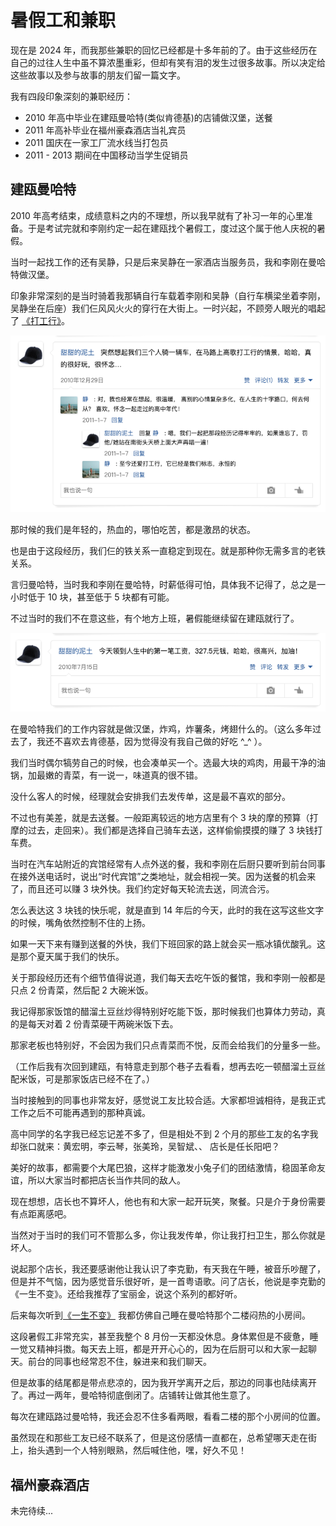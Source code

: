 # 暑假工和兼职

现在是 2024 年，而我那些兼职的回忆已经都是十多年前的了。由于这些经历在自己的过往人生中虽不算浓墨重彩，但却有笑有泪的发生过很多故事。所以决定给这些故事以及参与故事的朋友们留一篇文字。

我有四段印象深刻的兼职经历：

-   2010 年高中毕业在建瓯曼哈特(类似肯德基)的店铺做汉堡，送餐
-   2011 年高补毕业在福州豪森酒店当礼宾员
-   2011 国庆在一家工厂流水线当打包员
-   2011 - 2013 期间在中国移动当学生促销员

## 建瓯曼哈特

2010 年高考结束，成绩意料之内的不理想，所以我早就有了补习一年的心里准备。于是考试完就和李刚约定一起在建瓯找个暑假工，度过这个属于他人庆祝的暑假。

当时一起找工作的还有吴静，只是后来吴静在一家酒店当服务员，我和李刚在曼哈特做汉堡。

印象非常深刻的是当时骑着我那辆自行车载着李刚和吴静（自行车横梁坐着李刚，吴静坐在后座）我们仨风风火火的穿行在大街上。一时兴起，不顾旁人眼光的唱起了 [《打工行》](https://c6.y.qq.com/base/fcgi-bin/u?__=EKpUh)。

![](./assets/1.png)

那时候的我们是年轻的，热血的，哪怕吃苦，都是激昂的状态。

也是由于这段经历，我们仨的铁关系一直稳定到现在。就是那种你无需多言的老铁关系。

言归曼哈特，当时我和李刚在曼哈特，时薪低得可怕，具体我不记得了，总之是一小时低于 10 块，甚至低于 5 块都有可能。

不过当时的我们不在意这些，有个地方上班，暑假能继续留在建瓯就行了。

![](./assets/2.png)

在曼哈特我们的工作内容就是做汉堡，炸鸡，炸薯条，烤翅什么的。（这么多年过去了，我还不喜欢去肯德基，因为觉得没有我自己做的好吃 ^\_^ ）。

我们当时偶尔犒劳自己的时候，也会凑单买一个。选最大块的鸡肉，用最干净的油锅，加最嫩的青菜，有一说一，味道真的很不错。

没什么客人的时候，经理就会安排我们去发传单，这是最不喜欢的部分。

不过也有美差，就是去送餐。一般距离较远的地方店里有个 3 块的摩的预算（打摩的过去，走回来）。我们都是选择自己骑车去送，这样偷偷摸摸的赚了 3 块钱打车费。

当时在汽车站附近的宾馆经常有人点外送的餐，我和李刚在后厨只要听到前台同事在接外送电话时，说出“时代宾馆”之类地址，就会相视一笑。因为送餐的机会来了，而且还可以赚 3 块外快。我们约定好每天轮流去送，同流合污。

怎么表达这 3 块钱的快乐呢，就是直到 14 年后的今天，此时的我在这写这些文字的时候，嘴角依然控制不住的上扬。

如果一天下来有赚到送餐的外快，我们下班回家的路上就会买一瓶冰镇优酸乳。这是那个夏天属于我们的快乐。

关于那段经历还有个细节值得说道，我们每天去吃午饭的餐馆，我和李刚一般都是只点 2 份青菜，然后配 2 大碗米饭。

我记得那家饭馆的醋溜土豆丝炒得特别好吃能下饭，那时候我们也算体力劳动，真的是每天对着 2 份青菜硬干两碗米饭下去。

那家老板也特别好，不会因为我们只点青菜而不悦，反而会给我们的分量多一些。

（工作后我有次回到建瓯，有特意走到那个巷子去看看，想再去吃一顿醋溜土豆丝配米饭，可是那家饭店已经不在了。）

当时接触到的同事也非常友好，感觉说工友比较合适。大家都坦诚相待，是我正式工作之后不可能再遇到的那种真诚。

高中同学的名字我已经忘记差不多了，但是相处不到 2 个月的那些工友的名字我却张口就来：黄宏明，李云琴，张美玲，吴智斌、、 店长是任长阳吧？

美好的故事，都需要个大尾巴狼，这样才能激发小兔子们的团结激情，稳固革命友谊，所以大家当时都把店长当作共同的敌人。

现在想想，店长也不算坏人，他也有和大家一起开玩笑，聚餐。只是介于身份需要有点距离感吧。

当然对于当时的我们可不管那么多，你让我发传单，你让我打扫卫生，那么你就是坏人。

说起那个店长，我还要感谢他让我认识了李克勤，有天我在午睡，被音乐吵醒了，但是并不气恼，因为感觉音乐很好听，是一首粤语歌。问了店长，他说是李克勤的《一生不变》。还给我推荐了宝丽金，说这个系列的都好听。

后来每次听到[《一生不变》](https://c6.y.qq.com/base/fcgi-bin/u?__=LeWA4K) 我都仿佛自己睡在曼哈特那个二楼闷热的小房间。

这段暑假工非常充实，甚至我整个 8 月份一天都没休息。身体累但是不疲惫，睡一觉又精神抖擞。每天去上班，都是开开心心的，因为在后厨可以和大家一起聊天。前台的同事也经常忍不住，躲进来和我们聊天。

但是故事的结尾都是带点悲凉的，因为我开学离开之后，那边的同事也陆续离开了。再过一两年，曼哈特彻底倒闭了。店铺转让做其他生意了。

每次在建瓯路过曼哈特，我还会忍不住多看两眼，看看二楼的那个小房间的位置。

虽然现在和那些工友已经不联系了，但是这份感情一直都在，总希望哪天走在街上，抬头遇到一个人特别眼熟，然后喊住他，嘿，好久不见！

## 福州豪森酒店

未完待续...

